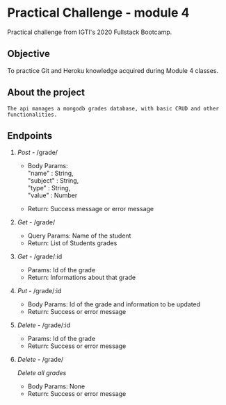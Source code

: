 # Practical Challenge - module 4

Practical challenge from IGTI's 2020 Fullstack Bootcamp.

## Objective

To practice Git and Heroku knowledge acquired during Module 4 classes.

## About the project

```
The api manages a mongodb grades database, with basic CRUD and other functionalities.
```

## Endpoints

1. *Post* - /grade/

    - Body Params:  
    "name" : String,  
    "subject" : String,  
    "type" : String,  
    "value" : Number 

    - Return: Success message or error message

2. *Get* - /grade/

    - Query Params: Name of the student
    - Return: List of Students grades

3. *Get* - /grade/:id

    - Params: Id of the grade 
    - Return: Informations about that grade

4. *Put* - /grade/:id

    - Body Params: Id of the grade and information to be updated
    - Return: Success or error message

5. *Delete* - /grade/:id

    - Params: Id of the grade
    - Return: Success or error message

6. *Delete* - /grade/  

    *Delete all grades*
    - Body Params: None
    - Return: Success or error message
